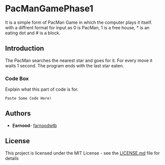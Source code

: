# PacManGamePhase1

It is a simple form of PacMan Game in which the computer plays it itself.
with a diffrent format for input as 0 is PacMan, 1 is a free house, * is an eating dot and # is a block.


## Introduction

The PacMan searches the nearest star and goes for it.
For every move it waits 1 second.
The program ends with the last star eaten.

### Code Box 

Explain what this part of code is for.

````
Paste Some Code Here!
````

 

## Authors

* **ِFarnood**- [farnoodwtb](https://github.com/farnoodwtb)

## License

This project is licensed under the MIT License - see the [LICENSE.md](https://github.com/farnoodwtb/PacManGamePhase1/blob/master/LICENSE) file for details
